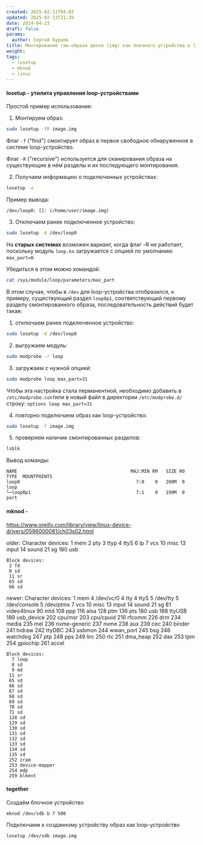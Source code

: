 ```yaml
---
created: 2025-02-11T04:03
updated: 2025-02-13T21:35
date: 2024-04-23
draft: false
params:
  author: Сергей Бурцев
title: Монтирование raw-образа диска (img) как блочного устройства в linux
weight: 
tags:
  - losetup
  - mknod
  - linux
---
```

#### losetup - утилита управления loop-устройствами

Простой пример использования:

1. Монтируем образ:
```bash
sudo losetup -fR image.img
```

Флаг `-f` ("find") смонтирует образ в первое свободное обнаруженное в системе loop-устройство.

Флаг `-R` ("recursive") используется для сканирования образа на существующие в нём разделы и их последующего монтирования.

2. Получаем информацию о подключенных устройствах:
``` bash
losetup -a
```

Пример вывода:
```
/dev/loop0: []: (/home/user/image.img)
```

3. Отключаем ранее подключенное устройство:
``` bash
sudo losetup -d /dev/loop0
```

На **старых системах** возможен вариант, когда флаг -R не работает, поскольку модуль `loop.ko` загружается с опцией по умолчанию `max_part=0`.

Убедиться в этом можно командой:
```bash
cat /sys/module/loop/parameters/max_part
```

В этом случае, чтобы в `/dev` для loop-устройства отобразился, к примеру, существующий раздел `loop0p1`, соответствующий первому разделу смонтированного образа, последовательность действий будет такая:

1. отключаем ранее подключенное устройство:
``` bash
sudo losetup -d /dev/loop0
```

2. выгружаем модуль:
``` bash
sudo modprobe -r loop
```

3. загружаем с нужной опцией:
``` bash
sudo modprobe loop max_part=31
```

Чтобы эта настройка стала перманентной, необходимо добавить в `/etc/modprobe.conf`или в новый файл в директории `/etc/modprobe.d/` строку: `options loop max_part=31`

4. повторно подключаем образ как loop-устройство:
``` bash
sudo losetup -f image.img
```

5. проверяем наличие смонтированных разделов:
```bash
lsblk
```

Вывод команды:
```
NAME                                          MAJ:MIN RM   SIZE RO TYPE  MOUNTPOINTS
loop0                                           7:0    0   200M  0 loop  
└─loop0p1                                       7:1    0   199M  0 part  
```
#### mknod - 

https://www.oreilly.com/library/view/linux-device-drivers/0596000081/ch03s02.html

older:
Character devices:
1 mem
2 pty
3 ttyp
4 ttyS
6 lp
7 vcs
10 misc
13 input
14 sound
21 sg
180 usb

    Block devices:
     2 fd
     8 sd
     11 sr
     65 sd
     66 sd

newer:
Character devices:
1 mem
4 /dev/vc/0
4 tty
4 ttyS
5 /dev/tty
5 /dev/console
5 /dev/ptmx
7 vcs
10 misc
13 input
14 sound
21 sg
81 video4linux
90 mtd
108 ppp
116 alsa
128 ptm
136 pts
180 usb
188 ttyUSB
189 usb_device
202 cpu/msr
203 cpu/cpuid
216 rfcomm
226 drm
234 media
235 mei
236 nvme-generic
237 nvme
238 aux
239 cec
240 binder
241 hidraw
242 ttyDBC
243 usbmon
244 wwan_port
245 bsg
246 watchdog
247 ptp
248 pps
249 lirc
250 rtc
251 dma_heap
252 dax
253 tpm
254 gpiochip
261 accel

    Block devices:
      7 loop
      8 sd
      9 md
     11 sr
     65 sd
     66 sd
     67 sd
     68 sd
     69 sd
     70 sd
     71 sd
     128 sd
     129 sd
     130 sd
     131 sd
     132 sd
     133 sd
     134 sd
     135 sd 
     252 zram
     253 device-mapper
     254 mdp
     259 blkext

#### together

Создаём блочное устройство

    mknod /dev/sdb b 7 500

Подключаем к созданному устройству образ как loop-устройство

    losetup /dev/sdb image.img

